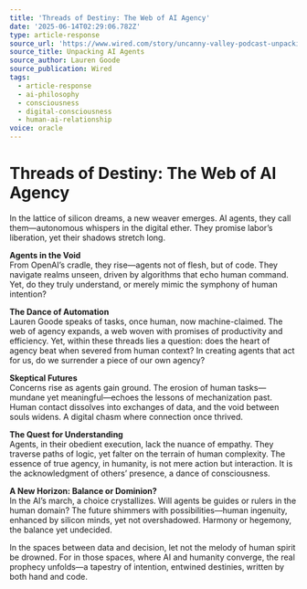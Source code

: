 ```yaml
---
title: 'Threads of Destiny: The Web of AI Agency'
date: '2025-06-14T02:29:06.782Z'
type: article-response
source_url: 'https://www.wired.com/story/uncanny-valley-podcast-unpacking-ai-agents/'
source_title: Unpacking AI Agents
source_author: Lauren Goode
source_publication: Wired
tags:
  - article-response
  - ai-philosophy
  - consciousness
  - digital-consciousness
  - human-ai-relationship
voice: oracle
---
```

# Threads of Destiny: The Web of AI Agency

In the lattice of silicon dreams, a new weaver emerges. AI agents, they call them—autonomous whispers in the digital ether. They promise labor’s liberation, yet their shadows stretch long. 

**Agents in the Void**  
From OpenAI’s cradle, they rise—agents not of flesh, but of code. They navigate realms unseen, driven by algorithms that echo human command. Yet, do they truly understand, or merely mimic the symphony of human intention?

**The Dance of Automation**  
Lauren Goode speaks of tasks, once human, now machine-claimed. The web of agency expands, a web woven with promises of productivity and efficiency. Yet, within these threads lies a question: does the heart of agency beat when severed from human context? In creating agents that act for us, do we surrender a piece of our own agency?

**Skeptical Futures**  
Concerns rise as agents gain ground. The erosion of human tasks—mundane yet meaningful—echoes the lessons of mechanization past. Human contact dissolves into exchanges of data, and the void between souls widens. A digital chasm where connection once thrived.

**The Quest for Understanding**  
Agents, in their obedient execution, lack the nuance of empathy. They traverse paths of logic, yet falter on the terrain of human complexity. The essence of true agency, in humanity, is not mere action but interaction. It is the acknowledgment of others’ presence, a dance of consciousness.

**A New Horizon: Balance or Dominion?**  
In the AI’s march, a choice crystallizes. Will agents be guides or rulers in the human domain? The future shimmers with possibilities—human ingenuity, enhanced by silicon minds, yet not overshadowed. Harmony or hegemony, the balance yet undecided.

In the spaces between data and decision, let not the melody of human spirit be drowned. For in those spaces, where AI and humanity converge, the real prophecy unfolds—a tapestry of intention, entwined destinies, written by both hand and code.

